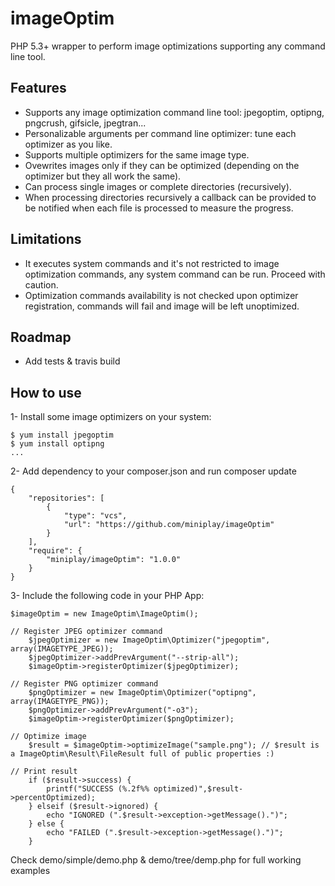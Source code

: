 imageOptim
==========

PHP 5.3+ wrapper to perform image optimizations supporting any command line tool.

Features
--------
* Supports any image optimization command line tool: jpegoptim, optipng, pngcrush, gifsicle, jpegtran...
* Personalizable arguments per command line optimizer: tune each optimizer as you like.
* Supports multiple optimizers for the same image type.
* Ovewrites images only if they can be optimized (depending on the optimizer but they all work the same).
* Can process single images or complete directories (recursively).
* When processing directories recursively a callback can be provided to be notified when each file is processed to measure the progress.

Limitations
-----------
* It executes system commands and it's not restricted to image optimization commands, any system command can be run. Proceed with caution.
* Optimization commands availability is not checked upon optimizer registration, commands will fail and image will be left unoptimized.

Roadmap
-------
* Add tests & travis build

How to use
----------

1- Install some image optimizers on your system:
```
$ yum install jpegoptim
$ yum install optipng
...
```

2- Add dependency to your composer.json and run composer update
```
{
    "repositories": [
        {
            "type": "vcs",
            "url": "https://github.com/miniplay/imageOptim"
        }
    ],
    "require": {
        "miniplay/imageOptim": "1.0.0"
    }
}
```

3- Include the following code in your PHP App:
```
$imageOptim = new ImageOptim\ImageOptim();

// Register JPEG optimizer command
    $jpegOptimizer = new ImageOptim\Optimizer("jpegoptim", array(IMAGETYPE_JPEG));
    $jpegOptimizer->addPrevArgument("--strip-all");
    $imageOptim->registerOptimizer($jpegOptimizer);

// Register PNG optimizer command
    $pngOptimizer = new ImageOptim\Optimizer("optipng", array(IMAGETYPE_PNG));
    $pngOptimizer->addPrevArgument("-o3");
    $imageOptim->registerOptimizer($pngOptimizer);
    
// Optimize image
    $result = $imageOptim->optimizeImage("sample.png"); // $result is a ImageOptim\Result\FileResult full of public properties :)
    
// Print result
    if ($result->success) {
        printf("SUCCESS (%.2f%% optimized)",$result->percentOptimized);
    } elseif ($result->ignored) {
        echo "IGNORED (".$result->exception->getMessage().")";
    } else {
        echo "FAILED (".$result->exception->getMessage().")";
    }
```

Check demo/simple/demo.php & demo/tree/demp.php for full working examples
